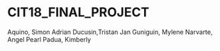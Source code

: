 # CIT18_FINAL_PROJECT
Aquino, Simon Adrian
Ducusin,Tristan Jan
Guniguin, Mylene
Narvarte, Angel Pearl
Padua, Kimberly
